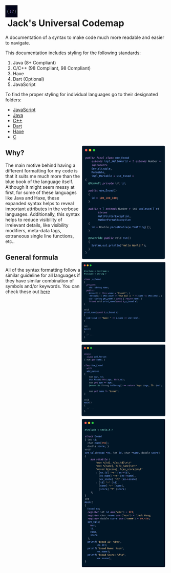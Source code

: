 <img src="assets/codemaplogo.jpg" alt="logo" width="38" align="left"/> 

# &nbsp;Jack's Universal Codemap

A documentation of a syntax to make code much more readable and easier to navigate.

This documentation includes styling for the following standards:
1. Java (8+ Compliant)
2. C/C++ (98 Compliant, 98 Compliant)
3. Haxe 
4. Dart (Optional)
5. JavaScript

To find the proper styling for individual languages go to their designated folders:
 * [JavaScript](./javascript/)
 * [Java](./java/)
 * [C++](./cxx/)
 * [Dart](./dart/)
 * [Haxe](./haxe/)
 * [C](./c/)

<img src="assets/java_example.png" alt="Java Example" width="270" align="right" />
<img src="assets/cxx_example.png" alt="C++ Example" width="270" align="right" />
<img src="assets/dart_example.png" alt="Dart Example" width="270" align="right" />
<img src="assets/c_example.png" alt="C Example" width="270" align="right" />


## <strong>Why?</strong>
The main motive behind having a different formatting for my code is that
it suits me much more than the blue book of the language itself. Although it might seem messy at first, for some of these languages like Java and Haxe, these expanded syntax helps to reveal important attributes in the verbose languages. Additionally, this syntax helps to reduce visibility of irrelevant
details, like visibility modifiers, meta-data tags, extraneous single line functions, etc..

## <strong>General formula</strong>
All of the syntax formatting follow a similar guideline for all languages if they have similar combination of symbols and/or keywords. You can check these out [here](/.global/)
